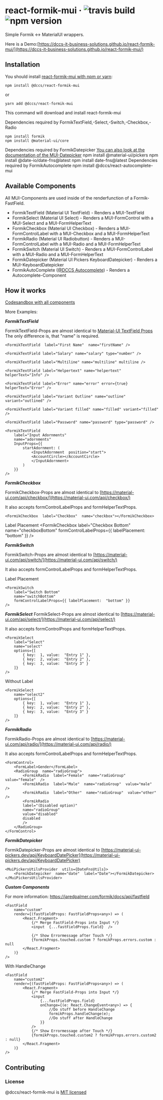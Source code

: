 # react-formik-mui &middot; ![travis build](https://img.shields.io/travis/DCCS-IT-Business-Solutions/react-formik-mui.svg) ![npm version](https://img.shields.io/npm/v/@dccs/react-formik-mui.svg)

Simple Formik <-> MaterialUI wrappers.

Here is a Demo:[https://dccs-it-business-solutions.github.io/react-formik-mui/](https://dccs-it-business-solutions.github.io/react-formik-mui/)

## Installation

You should install [react-formik-mui with npm or yarn](https://www.npmjs.com/package/@dccs/react-formik-mui):

    npm install @dccs/react-formik-mui

or

    yarn add @dccs/react-formik-mui

This command will download and install react-formik-mui

Dependencies required by FormikTextField,-Select,-Switch,-Checkbox,-Radio

    npm install formik
    npm install @material-ui/core

Dependencies required by FormikDatepicker
[You can also look at the documentation of the MUI-Datepicker](https://material-ui-pickers.dev/getting-started/installation)
npm install @material-ui/pickers
npm install @date-io/date-fns@latest
npm install date-fns@latest
Dependencies required by FormikAutocomplete
npm install @dccs/react-autocomplete-mui

## Available Components

All MUI-Components are used inside of the renderfunction of a Formik-FastField.

- FormikTextField (Material UI TextField) - Renders a MUI-TextField
- FormikSelect (Material UI Select) - Renders a MUI-FormControl with a MUI-Select and a MUI-FormHelperText
- FormikCheckbox (Material UI Checkbox) - Renders a MUI-FormControlLabel with a MUI-Checkbox and a MUI-FormHelperText
- FormikRadio (Material UI Radiobutton) - Renders a MUI-FormControlLabel with a MUI-Radio and a MUI-FormHelperText
- FormikSwitch (Material UI Switch) - Renders a MUI-FormControlLabel with a MUI-Radio and a MUI-FormHelperText
- FormikDatepicker (Material UI Pickers KeyboardDatepicker) - Renders a MUI-KeyboardDatepicker
- FormikAutoComplete ([@DCCS Autocomplete](https://www.npmjs.com/package/@dccs/react-autocomplete-mui)) - Renders a Autocomplete-Component

## How it works

[Codesandbox with all components](https://codesandbox.io/s/trusting-star-d5rup)

More Examples:

**_FormikTextField_**

FormikTextField-Props are almost identical to [Material-UI TextField Props](https://material-ui.com/de/api/text-field/)
The only difference is, that "name" is required.

    <FormikTextField  label="First Name"  name="firstName" />

    <FormikTextField label="Salary" name="salary" type="number" />

    <FormikTextField label="Multiline" name="multiline" multiline />

    <FormikTextField label="Helpertext" name="helpertext" helperText="Info" />

    <FormikTextField label="Error" name="error" error={true} helperText="Error" />

    <FormikTextField label="Variant Outline" name="outline" variant="outlined" />

    <FormikTextField label="Variant filled" name="filled" variant="filled" />

    <FormikTextField label="Password" name="password" type="password" />

    <FormikTextField
    	label="Input Adornments"
    	name="adornments"
    	InputProps={{
    		startAdornment: (
    			<InputAdornment  position="start">
    			<AccountCircle></AccountCircle>
    			</InputAdornment>
    		)
    	}}
    />

**_FormikCheckbox_**

FormikCheckbox-Props are almost identical to [https://material-ui.com/api/checkbox/](https://material-ui.com/api/checkbox/)

It also accepts formControlLabelProps and formHelperTextProps.

    <FormikCheckbox  label="Checkbox"  name="checkbox"></FormikCheckbox>

Label Placement
<FormikCheckbox
label="Checkbox Bottom"
name="checkboxBottom"
formControlLabelProps={{ labelPlacement:  "bottom" }}
/>

**_FormikSwitch_**

FormikSwitch-Props are almost identical to [https://material-ui.com/api/switch/](https://material-ui.com/api/switch/)

It also accepts formControlLabelProps and formHelperTextProps.
<FormikSwitch  label="Switch"  name="switch"></FormikSwitch>

Label Placement

    <FormikSwitch
    	label="Switch Bottom"
    	name="switchBottom"
    	formControlLabelProps={{ labelPlacement:  "bottom" }}
    />

**_FormikSelect_**
FormikSelect-Props are almost identical to [https://material-ui.com/api/select/](https://material-ui.com/api/select/)

It also accepts formControlProps and formHelperTextProps.

    <FormikSelect
    	label="Select"
    	name="select"
    	options={[
    		{ key:  1, value:  "Entry 1" },
    		{ key:  2, value:  "Entry 2" },
    		{ key:  3, value:  "Entry 3" }
    	]}
    />

Without Label

    <FormikSelect
    	name="select2"
    	options={[
    		{ key:  1, value:  "Entry 1" },
    		{ key:  2, value:  "Entry 2" },
    		{ key:  3, value:  "Entry 3" }
    	]}
    />

**_FormikRadio_**

FormikRadio-Props are almost identical to [https://material-ui.com/api/radio/](https://material-ui.com/api/radio/)

It also accepts formControlLabelProps and formHelperTextProps.

    <FormControl>
    	<FormLabel>Gender</FormLabel>
    	<RadioGroup  name="radioGroup">
    		<FormikRadio  label="Female"  name="radioGroup"  value="female"  />
    		<FormikRadio  label="Male"  name="radioGroup"  value="male"  />
    		<FormikRadio  label="Other"  name="radioGroup"  value="other"  />
    		<FormikRadio
    		label="(Disabled option)"
    		name="radioGroup"
    		value="disabled"
    		disabled
    		/>
    	</RadioGroup>
    </FormControl>

**_FormikDatepicker_**

FormikDatepicker-Props are almost identical to [https://material-ui-pickers.dev/api/KeyboardDatePicker](https://material-ui-pickers.dev/api/KeyboardDatePicker)

    <MuiPickersUtilsProvider  utils={DateFnsUtils}>
    	<FormikDatepicker  name="date"  label="Date"></FormikDatepicker>
    </MuiPickersUtilsProvider>

**_Custom Components_**

For more information: https://jaredpalmer.com/formik/docs/api/fastfield

    <FastField
    	name="custom"
    	render={(fastFieldProps: FastFieldProps<any>) => (
    		<React.Fragment>
    			{/* Merge FastField-Props into Input */}
    			<input  {...fastFieldProps.field}  />

    			{/* Show Errormessage after Touch */}
    			{formikProps.touched.custom ? formikProps.errors.custom : null
    		</React.Fragment>
    	)}
    />

With HandleChange

    <FastField
    	name="custom2"
    	render={(fastFieldProps: FastFieldProps<any>) => (
    		<React.Fragment>
    			{/* Merge FastField-Props into Input */}
    			<input
    				{...fastFieldProps.field}
    				onChange={(e: React.ChangeEvent<any>) => {
    					//Do stuff before HandleChange
    					formikProps.handleChange(e);
    					//Do stuff after HandleChange
    				}}
    			/>
    			{/* Show Errormessage after Touch */}
    			{formikProps.touched.custom2 ? formikProps.errors.custom2 : null}
    		</React.Fragment>
    	)}
    />

## Contributing

### License

@dccs/react-formik-mui is [MIT licensed](https://github.com/facebook/react/blob/master/LICENSE)
